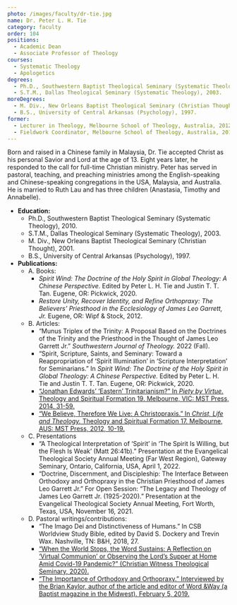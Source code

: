 ```yaml
---
photo: /images/faculty/dr-tie.jpg
name: Dr. Peter L. H. Tie
category: faculty
order: 104
positions:
  - Academic Dean
  - Associate Professor of Theology
courses:
  - Systematic Theology
  - Apologetics
degrees:
  - Ph.D., Southwestern Baptist Theological Seminary (Systematic Theology), 2010.
  - S.T.M., Dallas Theological Seminary (Systematic Theology), 2003.
moreDegrees:
  - M. Div., New Orleans Baptist Theological Seminary (Christian Thought), 2001.
  - B.S., University of Central Arkansas (Psychology), 1997.
former:
  - Lecturer in Theology, Melbourne School of Theology, Australia, 2012-2016
  - Fieldwork Coordinator, Melbourne School of Theology, Australia, 2012-2016
---
```


Born and raised in a Chinese family in Malaysia, Dr. Tie accepted Christ as his personal Savior and Lord at the age of 13. Eight years later, he responded to the call for full-time Christian ministry. Peter has served in pastoral, teaching, and preaching ministries among the English-speaking and Chinese-speaking congregations in the USA, Malaysia, and Australia. He is married to Ruth Lau and has three children (Anastasia, Timothy and Annabelle).

- **Education:**
  - Ph.D., Southwestern Baptist Theological Seminary (Systematic Theology), 2010.
  - S.T.M., Dallas Theological Seminary (Systematic Theology), 2003.
  - M. Div., New Orleans Baptist Theological Seminary (Christian Thought), 2001.
  - B.S., University of Central Arkansas (Psychology), 1997.
- **Publications:**
  - A. Books:
    - _Spirit Wind: The Doctrine of the Holy Spirit in Global Theology: A Chinese Perspective._ Edited by Peter L. H. Tie and Justin T. T. Tan. Eugene, OR: Pickwick, 2020.
    - _Restore Unity, Recover Identity, and Refine Orthopraxy: The Believers’ Priesthood in the Ecclesiology of James Leo Garrett, Jr._ Eugene, OR: Wipf & Stock, 2012.
  - B. Articles:
    - “Munus Triplex of the Trinity: A Proposal Based on the Doctrines of the Trinity and the Priesthood in the Thought of James Leo Garrett Jr.” _Southwestern Journal of Theology._ 2022 (Fall).
    - “Spirit, Scripture, Saints, and Seminary: Toward a Reappropriation of ‘Spirit Illumination’ in ‘Scripture Interpretation’ for Seminarians.” In _Spirit Wind: The Doctrine of the Holy Spirit in Global Theology: A Chinese Perspective._ Edited by Peter L. H. Tie and Justin T. T. Tan. Eugene, OR: Pickwick, 2020.
    - [“Jonathan Edwards’ ‘Eastern’ Trinitarianism?” In _Piety by Virtue._ Theology and Spiritual Formation 19. Melbourne, VIC: MST Press, 2014, 31-59.](http://issuu.com/mstchinese/docs/mstcj_19)
    - [“We Believe, Therefore We Live: A Christopraxis.” In _Christ, Life and Theology._ Theology and Spiritual Formation 17. Melbourne, AUS: MST Press, 2012, 10-19.](http://issuu.com/mstchinese/docs/mstcj_17)
  - C. Presentations
    - “A Theological Interpretation of ‘Spirit’ in ‘The Spirit Is Willing, but the Flesh Is Weak’ (Matt 26:41b).” Presentation at the Evangelical Theological Society Annual Meeting (Far West Region), Gateway Seminary, Ontario, California, USA, April 1, 2022.
    - “Doctrine, Discernment, and Discipleship: The Interface Between Orthodoxy and Orthopraxy in the Christian Priesthood of James Leo Garrett Jr.” For Open Session: “The Legacy and Theology of James Leo Garrett Jr. (1925-2020).” Presentation at the Evangelical Theological Society Annual Meeting, Fort Worth, Texas, USA, November 16, 2021.
  - D. Pastoral writings/contributions:
    - “The Imago Dei and Distinctiveness of Humans.” In CSB Worldview Study Bible, edited by David S. Dockery and Trevin Wax. Nashville, TN: B&H, 2018, 27.
    - [“When the World Stops, the Word Sustains: A Reflection on ‘Virtual Communion’ or Observing the Lord’s Supper at Home Amid Covid-19 Pandemic?” (Christian Witness Theological Seminary, 2020).](https://www.cwts.edu/latest-activities/sharings/sharings_archive/sharing_06012020/)
    - [“The Importance of Orthodoxy and Orthopraxy.” Interviewed by the Brian Kaylor, author of the article and editor of Word &Way (a Baptist magazine in the Midwest). February 5, 2019.](https://wordandway.org/2019/02/05/the-importance-of-orthodoxy-and-orthopraxy/)
